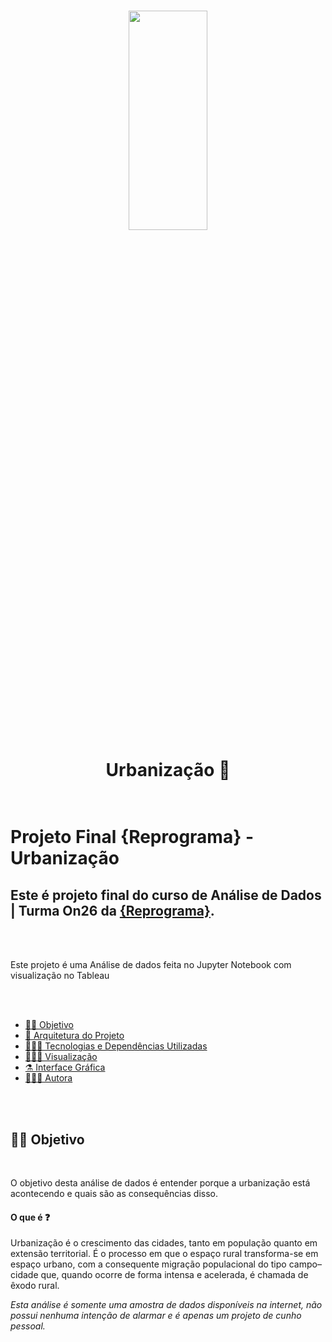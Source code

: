 <h1 align="center">

<p align="center">
<img src= "https://www.google.com/imgres?imgurl=https%3A%2F%2Fi0.wp.com%2Fjornal.usp.br%2Fwp-content%2Fuploads%2F20170822_00_cidade_predios_urbano.jpg%3Fresize%3D800%252C420&tbnid=GwN0svSmt5wtiM&vet=12ahUKEwjUgsHO_oGDAxUEBbkGHYpxDp8QMygTegUIARCcAQ..i&imgrefurl=https%3A%2F%2Fjornal.usp.br%2Fciencias%2Fciencias-da-saude%2Fcomo-a-urbanizacao-e-a-globalizacao-influenciam-a-saude-populacional%2F&docid=UVcnxzD4j9LIuM&w=800&h=420&q=urbaniza%C3%A7%C3%A3o&client=ubuntu-sn&ved=2ahUKEwjUgsHO_oGDAxUEBbkGHYpxDp8QMygTegUIARCcAQ" width="50%" height="30%"/>
</p>

<p align="center"><b> Urbanização </b> 🏨 <p>

# <br> Projeto Final {Reprograma} - Urbanização

## Este é projeto final do curso de Análise de Dados | Turma On26 da [{Reprograma}](https://www.reprograma.com.br/).

<br>
<br>

 Este projeto é uma Análise de dados feita no Jupyter Notebook com visualização no Tableau

<br>
<br>

<!--ts-->

- [👧🏾 Objetivo](#-Objetivo)
- [📁 Arquitetura do Projeto](#-Arquitetura-do-Projeto)
- [👩🏾‍💻 Tecnologias e Dependências Utilizadas](#-Tecnologias-e-Dependências-Utilizadas)
- [👩🏾‍🔧 Visualização](#-Visualização)
- [⚗️ Interface Gráfica](#-Interface-Gráfica)
- [🙋🏾‍♀️ Autora](#-Autora)


<!--ts-->

<br>
<br>

## 👧🏾 Objetivo

<br>

O objetivo desta análise de dados é entender porque a urbanização está acontecendo e quais são as consequências disso.
<br>
#### O que é ❓


Urbanização é o crescimento das cidades, tanto em população quanto em extensão territorial. É o processo em que o espaço rural transforma-se em espaço urbano, com a consequente migração populacional do tipo campo–cidade que, quando ocorre de forma intensa e acelerada, é chamada de êxodo rural.



*Esta análise é somente uma amostra de dados disponíveis na internet, não possui nenhuma intenção de alarmar e é apenas um projeto de cunho pessoal.*

<br>
<br>
